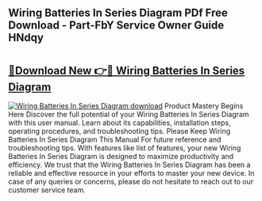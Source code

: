 ## Wiring Batteries In Series Diagram PDf Free Download - Part-FbY Service Owner Guide HNdqy

# <h2><a href="http://dfhh4f.blite.top/?on=Wiring+Batteries+In+Series+Diagram">🔗Download New 👉🔴 Wiring Batteries In Series Diagram</a></h2>

[![Wiring Batteries In Series Diagram download](https://i.imgur.com/lujVjoI.png)](http://dfhh4f.blite.top/?on=Wiring+Batteries+In+Series+Diagram)
Product Mastery Begins Here Discover the full potential of your Wiring Batteries In Series Diagram with this user manual. Learn about its capabilities, installation steps, operating procedures, and troubleshooting tips. Please Keep Wiring Batteries In Series Diagram This Manual For future reference and troubleshooting tips. With features like list of features, your new Wiring Batteries In Series Diagram is designed to maximize productivity and efficiency. We trust that the Wiring Batteries In Series Diagram has been a reliable and effective resource in your efforts to master your new device. In case of any queries or concerns, please do not hesitate to reach out to our customer service team.
